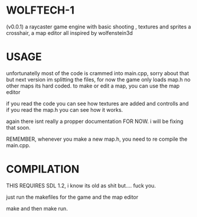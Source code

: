 # WOLFTECH-1
(v0.0.1) a raycaster game engine with basic shooting , textures and sprites a crosshair, a map editor all inspired by wolfenstein3d

# USAGE
  unfortunatelly most of the code is crammed into main.cpp, sorry about that but next version im splitting the files,
  for now the game only loads map.h no other maps its hard coded. to make or edit a map, you can use the map editor

  if you read the code you can see how textures are added and controlls and if you read the map.h you can see how it works.

  again there isnt really a propper documentation FOR NOW. i will be fixing that soon.

  REMEMBER, whenever you make a new map.h, you need to re compile the main.cpp.

# COMPILATION
  THIS REQUIRES SDL 1.2, i know its old as shit but.... fuck you.

  just run the makefiles for the game and the map editor

  make and then make run.

